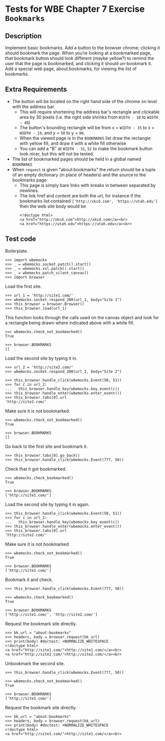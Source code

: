 Tests for WBE Chapter 7 Exercise `Bookmarks`
=======================

Description
-----------

Implement basic bookmarks.
Add a button to the browser chrome; clicking it should bookmark the page.
When you’re looking at a bookmarked page, that bookmark button should look
  different (maybe yellow?) to remind the user that the page is bookmarked,
  and clicking it should un-bookmark it.
Add a special web page, about:bookmarks, for viewing the list of bookmarks.


Extra Requirements
------------------

* The button will be located on the right hand side of the chrome on level with
  the address bar.
  - This will require shortening the address bar's rectangle and clickable area
    by 30 pixels (i.e. the right side shrinks from `WIDTH - 10` to `WIDTH - 40`)
  - The button's bounding rectangle will be from x = `WIDTH - 35` to
    x = `WIDTH - 10`, and y = `50` to y = `90`.
  - When the viewed page is in the `BOOKMARKS` list draw the rectangle with
    yellow fill, and draw it with a white fill otherwise
  - You can add a "B" at `WIDTH - 31`, `52` to make the bookmark button look
    nicer, but this will not be tested.
* The list of bookmarked pages should be held in a global named `BOOKMARKS`
* When `request` is given "about:bookmarks" the return should be a tuple of
  an empty dictionary (in place of headers) and the source to the bookmarks page
  - This page is simply bare links with breaks in between separated by
    newlines.
  - The link href and content are both the url, for instance if the bookmarks
    list contained `['http://xkcd.com', 'https://utah.edu']` then the web site
    body would be
    ```
    <!doctype html>
    <a href="http://xkcd.com">http://xkcd.com</a><br>
    <a href="https://utah.edu">https://utah.edu</a><br>
    ```


Test code
---------

Boilerplate.

    >>> import wbemocks
    >>> _ = wbemocks.socket.patch().start()
    >>> _ = wbemocks.ssl.patch().start()
    >>> _ = wbemocks.patch_silent_canvas()
    >>> import browser

Load the first site.

    >>> url_1 = 'http://site1.com/'
    >>> wbemocks.socket.respond_200(url_1, body="Site 1")
    >>> this_browser = browser.Browser()
    >>> this_browser.load(url_1)

This function looks through the calls used on the canvas object and look for a
  rectangle being drawn where indicated above with a white fill.

    >>> wbemocks.check_not_bookmarked()
    True

    >>> browser.BOOKMARKS
    []

Load the second site by typing it in.

    >>> url_2 = 'http://site2.com/'
    >>> wbemocks.socket.respond_200(url_2, body="Site 2")

    >>> this_browser.handle_click(wbemocks.Event(50, 51))
    >>> for c in url_2:
    ...   this_browser.handle_key(wbemocks.key_event(c))
    >>> this_browser.handle_enter(wbemocks.enter_event())
    >>> this_browser.tabs[0].url
    'http://site2.com/'

Make sure it is not bookmarked.

    >>> wbemocks.check_not_bookmarked()
    True

    >>> browser.BOOKMARKS
    []

Go back to the first site and bookmark it.

    >>> this_browser.tabs[0].go_back()
    >>> this_browser.handle_click(wbemocks.Event(777, 50))

Check that it got bookmarked.

    >>> wbemocks.check_bookmarked()
    True

    >>> browser.BOOKMARKS
    ['http://site1.com/']

Load the second site by typing it in again.

    >>> this_browser.handle_click(wbemocks.Event(50, 51))
    >>> for c in url_2:
    ...   this_browser.handle_key(wbemocks.key_event(c))
    >>> this_browser.handle_enter(wbemocks.enter_event())
    >>> this_browser.tabs[0].url
    'http://site2.com/'

Make sure it is not bookmarked

    >>> wbemocks.check_not_bookmarked()
    True

    >>> browser.BOOKMARKS
    ['http://site1.com/']

Bookmark it and check.

    >>> this_browser.handle_click(wbemocks.Event(777, 50))

    >>> wbemocks.check_bookmarked()
    True

    >>> browser.BOOKMARKS
    ['http://site1.com/', 'http://site2.com/']

Request the bookmark site directly.

    >>> bk_url = "about:bookmarks"
    >>> headers, body = browser.request(bk_url)
    >>> print(body) #doctest: +NORMALIZE_WHITESPACE
    <!doctype html>
    <a href="http://site1.com/">http://site1.com/</a><br>
    <a href="http://site2.com/">http://site2.com/</a><br>

Unbookmark the second site.

    >>> this_browser.handle_click(wbemocks.Event(777, 50))

    >>> wbemocks.check_not_bookmarked()
    True

    >>> browser.BOOKMARKS
    ['http://site1.com/']

Request the bookmark site directly.

    >>> bk_url = "about:bookmarks"
    >>> headers, body = browser.request(bk_url)
    >>> print(body) #doctest: +NORMALIZE_WHITESPACE
    <!doctype html>
    <a href="http://site1.com/">http://site1.com/</a><br>
